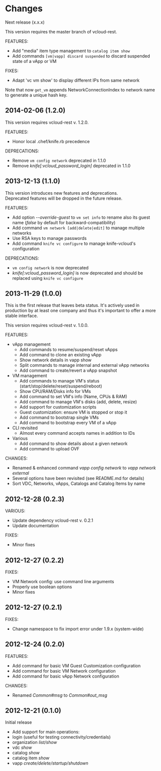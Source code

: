 Changes
==
Next release (x.x.x)

This version requires the master branch of vcloud-rest.

FEATURES:

* Add "media" item type management to `catalog item show`
* Add commands `[vm|vapp] discard suspended` to discard suspended state of a vApp or VM

FIXES:

* Adapt 'vc vm show' to display different IPs from same network

Note that now `get_vm` appends NetworkConnectionIndex to network name to generate a unique hash key.

2014-02-06 (1.2.0)
--

This version requires vcloud-rest v. 1.2.0.

FEATURES:

* Honor local .chef/knife.rb precedence

DEPRECATIONS:

* Remove `vm config network` deprecated in 1.1.0
* Remove *knife[:vcloud_password_login]* deprecated in 1.1.0

2013-12-13 (1.1.0)
--

This version introduces new features and deprecations.  
Deprecated features will be dropped in the future release.

FEATURES:

* Add option *--override-guest* to `vm set info` to rename also its guest name (*false* by default for backward-compatibility)
* Add command `vm network [add|delete|edit]` to manage multiple networks
* Use RSA keys to manage passwords
* Add command `knife vc configure` to manage knife-vcloud's configuration

DEPRECATIONS:

* `vm config network` is now deprecated
* *knife[:vcloud_password_login]* is now deprecated and should be replaced using ```knife vc configure```

2013-11-29 (1.0.0)
--

This is the first release that leaves beta status.
It's actively used in production by at least one company and thus it's important
to offer a more stable interface.

This version requires vcloud-rest v. 1.0.0.

FEATURES:

* vApp management
    * Add commands to resume/suspend/reset vApps
    * Add command to clone an existing vApp
    * Show network details in vapp show
    * Split commands to manage internal and external vApp networks
    * Add command to create/revert a vApp snapshot
* VM management
    * Add commands to manage VM's status (start/stop/delete/reset/suspend/reboot)
    * Show CPU/RAM/Disks info for VMs
    * Add command to set VM's info (Name, CPUs & RAM)
    * Add command to manage VM's disks (add, delete, resize)
    * Add support for customization scripts
    * Guest customization: ensure VM is stopped or stop it
    * Add command to bootstrap single VMs
    * Add command to bootstrap every VM of a vApp
* CLI revisited
    * Almost every command accepts names in addition to IDs
* Various
    * Add command to show details about a given network
    * Add command to upload OVF

CHANGES:

* Renamed & enhanced command _vapp config network_ to _vapp network external_
* Several options have been revisited (see README.md for details)
* Sort VDC, Networks, vApps, Catalogs and Catalog Items by name

2012-12-28 (0.2.3)
--

VARIOUS:

* Update dependency vcloud-rest v. 0.2.1
* Update documentation

FIXES:
* Minor fixes

2012-12-27 (0.2.2)
--

FIXES:

* VM Network config: use command line arguments
* Properly use boolean options
* Minor fixes

2012-12-27 (0.2.1)
--

FIXES:

* Change namespace to fix import error under 1.9.x (system-wide)

2012-12-24 (0.2.0)
--

FEATURES:

* Add command for basic VM Guest Customization configuration
* Add command for basic VM Network configuration
* Add command for basic vApp Network configuration

CHANGES:

* Renamed _Common#msg_ to _Common#out\_msg_

2012-12-21 (0.1.0)
--

Initial release

* Add support for main operations:
 * login (useful for testing connectivity/credentials)
 * organization _list/show_
 * vdc _show_
 * catalog _show_
 * catalog item _show_
 * vapp _create/delete/startup/shutdown_

